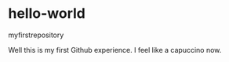 # hello-world
myfirstrepository

Well this is my first Github experience. I feel like a capuccino now. 
